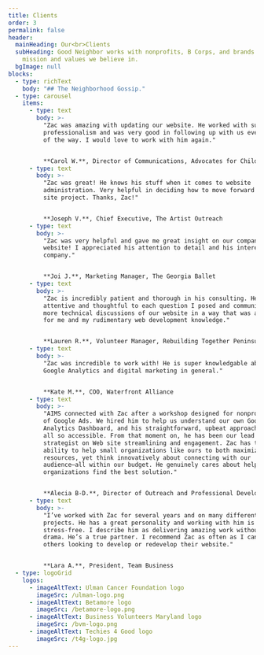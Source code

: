 ```yaml
---
title: Clients
order: 3
permalink: false
header:
  mainHeading: Our<br>Clients
  subHeading: Good Neighbor works with nonprofits, B Corps, and brands whose
    mission and values we believe in.
  bgImage: null
blocks:
  - type: richText
    body: "## The Neighborhood Gossip."
  - type: carousel
    items:
      - type: text
        body: >-
          "Zac was amazing with updating our website. He worked with such
          professionalism and was very good in following up with us every step
          of the way. I would love to work with him again."


          **Carol W.**, Director of Communications, Advocates for Children and Youth
      - type: text
        body: >-
          "Zac was great! He knows his stuff when it comes to website
          administration. Very helpful in deciding how to move forward for my
          site project. Thanks, Zac!"


          **Joseph V.**, Chief Executive, The Artist Outreach
      - type: text
        body: >-
          "Zac was very helpful and gave me great insight on our company's
          website! I appreciated his attention to detail and his interest in the
          company."


          **Joi J.**, Marketing Manager, The Georgia Ballet
      - type: text
        body: >-
          "Zac is incredibly patient and thorough in his consulting. He was
          attentive and thoughtful to each question I posed and communicated the
          more technical discussions of our website in a way that was accessible
          for me and my rudimentary web development knowledge."


          **Lauren R.**, Volunteer Manager, Rebuilding Together Peninsula
      - type: text
        body: >-
          "Zac was incredible to work with! He is super knowledgable about
          Google Analytics and digital marketing in general."


          **Kate M.**, COO, Waterfront Alliance
      - type: text
        body: >-
          "AIMS connected with Zac after a workshop designed for nonprofit use
          of Google Ads. We hired him to help us understand our own Google
          Analytics Dashboard, and his straightforward, upbeat approach made it
          all so accessible. From that moment on, he has been our lead
          strategist on Web site streamlining and engagement. Zac has the rare
          ability to help small organizations like ours to both maximize our
          resources, yet think innovatively about connecting with our
          audience—all within our budget. He genuinely cares about helping
          organizations find the best solution."


          **Alecia B-D.**, Director of Outreach and Professional Development, AIMS
      - type: text
        body: >-
          "I’ve worked with Zac for several years and on many different
          projects. He has a great personality and working with him is
          stress-free. I describe him as delivering amazing work without ANY
          drama. He’s a true partner. I recommend Zac as often as I can to
          others looking to develop or redevelop their website."


          **Lara A.**, President, Team Business
  - type: logoGrid
    logos:
      - imageAltText: Ulman Cancer Foundation logo
        imageSrc: /ulman-logo.png
      - imageAltText: Betamore logo
        imageSrc: /betamore-logo.png
      - imageAltText: Business Volunteers Maryland logo
        imageSrc: /bvm-logo.png
      - imageAltText: Techies 4 Good logo
        imageSrc: /t4g-logo.jpg
---
```

